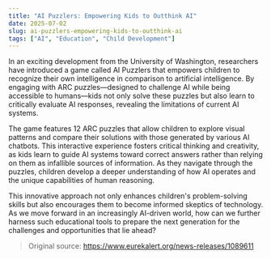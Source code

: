 ```yaml
---
title: "AI Puzzlers: Empowering Kids to Outthink AI"
date: 2025-07-02
slug: ai-puzzlers-empowering-kids-to-outthink-ai
tags: ["AI", "Education", "Child Development"]
---
```

In an exciting development from the University of Washington, researchers have introduced a game called AI Puzzlers that empowers children to recognize their own intelligence in comparison to artificial intelligence. By engaging with ARC puzzles—designed to challenge AI while being accessible to humans—kids not only solve these puzzles but also learn to critically evaluate AI responses, revealing the limitations of current AI systems.

The game features 12 ARC puzzles that allow children to explore visual patterns and compare their solutions with those generated by various AI chatbots. This interactive experience fosters critical thinking and creativity, as kids learn to guide AI systems toward correct answers rather than relying on them as infallible sources of information. As they navigate through the puzzles, children develop a deeper understanding of how AI operates and the unique capabilities of human reasoning.

This innovative approach not only enhances children's problem-solving skills but also encourages them to become informed skeptics of technology. As we move forward in an increasingly AI-driven world, how can we further harness such educational tools to prepare the next generation for the challenges and opportunities that lie ahead?
> Original source: https://www.eurekalert.org/news-releases/1089611